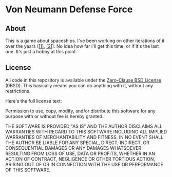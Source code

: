 # Von Neumann Defense Force

## About

This is a game about spaceships. I've been working on other iterations of it over the years ([[1]][VNDF2016], [[2]][VNDF2020]). No idea how far I'll get this time, or if it's the last one. It's just a hobby at this point.


## License

All code in this repository is available under the [Zero-Clause BSD License](https://opensource.org/licenses/0BSD) (0BSD). This basically means you can do anything with it, without any restrictions.

Here's the full license text:

Permission to use, copy, modify, and/or distribute this software for any purpose with or without fee is hereby granted.

THE SOFTWARE IS PROVIDED "AS IS" AND THE AUTHOR DISCLAIMS ALL WARRANTIES WITH REGARD TO THIS SOFTWARE INCLUDING ALL IMPLIED WARRANTIES OF MERCHANTABILITY AND FITNESS. IN NO EVENT SHALL THE AUTHOR BE LIABLE FOR ANY SPECIAL, DIRECT, INDIRECT, OR CONSEQUENTIAL DAMAGES OR ANY DAMAGES WHATSOEVER RESULTING FROM LOSS OF USE, DATA OR PROFITS, WHETHER IN AN ACTION OF CONTRACT, NEGLIGENCE OR OTHER TORTIOUS ACTION, ARISING OUT OF OR IN CONNECTION WITH THE USE OR PERFORMANCE OF THIS SOFTWARE.


[VNDF2016]: https://github.com/hannobraun/vndf-2016
[VNDF2020]: https://github.com/hannobraun/vndf-2020
